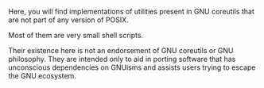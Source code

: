 Here, you will find implementations of utilities present in GNU coreutils
that are not part of any version of POSIX.

Most of them are very small shell scripts.

Their existence here is not an endorsement of GNU coreutils or GNU philosophy.
They are intended only to aid in porting software that has unconscious
dependencies on GNUisms and assists users trying to escape the GNU ecosystem.